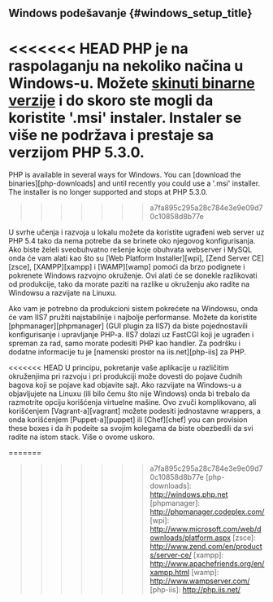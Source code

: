 ﻿---
isChild: true
---

## Windows podešavanje {#windows_setup_title}

<<<<<<< HEAD
PHP je na raspolaganju na nekoliko načina u Windows-u. Možete [skinuti binarne verzije](php-downloads) i do skoro ste mogli da koristite '.msi' 
instaler. Instaler se više ne podržava i prestaje sa verzijom PHP 5.3.0.
=======
PHP is available in several ways for Windows. You can [download the binaries][php-downloads] and until recently you could use a '.msi' 
installer. The installer is no longer supported and stops at PHP 5.3.0.
>>>>>>> a7fa895c295a28c784e3e9e09d70c10858d8b77e

U svrhe učenja i razvoja u lokalu možete da koristite ugrađeni web server uz PHP 5.4 tako da nema potrebe da se brinete oko njegovog konfigurisanja. Ako biste želeli sveobuhvatno rešenje koje obuhvata webserver i MySQL onda će vam alati kao što su [Web Platform Installer][wpi], 
[Zend Server CE][zsce], [XAMPP][xampp] i [WAMP][wamp] pomoći da brzo podignete i pokrenete Windows razvojno okruženje. Ovi alati će se donekle razlikovati od produkcije, tako da morate paziti na razlike u  okruženju ako radite na Windowsu a razvijate na Linuxu.

Ako vam je potrebno da produkcioni sistem pokrećete na Windowsu, onda će vam IIS7 pružiti najstabilnije i najbolje performanse. Možete da koristite [phpmanager][phpmanager] (GUI plugin za IIS7) da biste pojednostavili konfigurisanje i upravljanje PHP-a. IIS7 dolazi uz FastCGI koji je ugrađen i spreman za rad, samo morate podesiti PHP kao handler. Za podršku i dodatne informacije tu je [namenski prostor na iis.net][php-iis] za PHP.

<<<<<<< HEAD
U principu, pokretanje vaše aplikacije u različitim okruženjima pri razvoju i pri produkciji može dovesti do pojave čudnih bagova koji se pojave kad objavite sajt. Ako razvijate na Windows-u a objavljujete na Linuxu (ili bilo čemu što nije Windows) onda bi trebalo da razmotrite opciju korišćenja virtuelne mašine. Ovo zvuči komplikovano, ali korišćenjem [Vagrant-a][vagrant] možete podesiti jednostavne wrappers, a onda korišćenjem [Puppet-a][puppet] ili [Chef][chef] you can provision these boxes i da ih podeite sa svojim kolegama da biste obezbedili da svi radite na istom stack. Više o ovome uskoro.

=======
>>>>>>> a7fa895c295a28c784e3e9e09d70c10858d8b77e
[php-downloads]: http://windows.php.net
[phpmanager]: http://phpmanager.codeplex.com/
[wpi]: http://www.microsoft.com/web/downloads/platform.aspx
[zsce]: http://www.zend.com/en/products/server-ce/
[xampp]: http://www.apachefriends.org/en/xampp.html
[wamp]: http://www.wampserver.com/
[php-iis]: http://php.iis.net/
